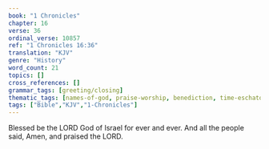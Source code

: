```yaml
---
book: "1 Chronicles"
chapter: 16
verse: 36
ordinal_verse: 10857
ref: "1 Chronicles 16:36"
translation: "KJV"
genre: "History"
word_count: 21
topics: []
cross_references: []
grammar_tags: [greeting/closing]
thematic_tags: [names-of-god, praise-worship, benediction, time-eschatology, time]
tags: ["Bible","KJV","1-Chronicles"]
---
```

Blessed be the LORD God of Israel for ever and ever. And all the people said, Amen, and praised the LORD.
